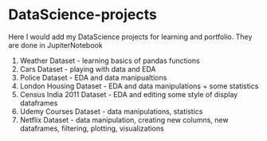 # DataScience-projects
Here I would add my DataScience projects for learning and portfolio. They are done in JupiterNotebook

001) Weather Dataset - learning basics of pandas functions
002) Cars Dataset - playing with data and  EDA
003) Police Dataset - EDA and data manipualtions
004) London Housing Dataset - EDA and data manipulations + some statistics
005) Census India 2011 Dataset - EDA and editing some style of display dataframes
006) Udemy Courses Dataset - data manipulations, statistics
007) Netflix Dataset - data manipulation, creating new columns, new dataframes, filtering, plotting, visualizations
